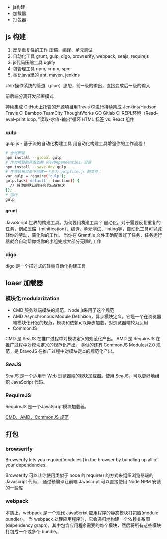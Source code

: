 
- js构建
- 加载器
- 打包器

## js 构建
1.	反复重复性的工作	压缩、编译、单元测试
2.	自动化工具	grunt, gulp, digo, browserify, webpack, seajs, requirejs
3.	js代码压缩工具	uglify
4.	包管理工具	npm, cnpm, spm
5.	类比java里的 ant, maven, jenkins

Unix操作系统的管道（pipe）思想，前一级的输出，直接变成后一级的输入

前后端分离开发部署模式

持续集成 GitHub上托管的开源项目用Travis CI进行持续集成 Jenkins/Hudson Travis CI Bamboo TeamCity ThoughtWorks GO Gitlab CI
REPL环境（Read–eval–print loop，”读取-求值-输出”循环
HTML 标签 vs. React 组件

### gulp
gulp.js - 基于流的自动化构建工具
用自动化构建工具增强你的工作流程！

```sh
# 全局安装
npm install --global gulp
# 作为项目的开发依赖（devDependencies）安装
npm install --save-dev gulp
# 在项目根目录下创建一个名为 gulpfile.js 的文件：
var gulp = require('gulp');
gulp.task('default', function() {
  // 将你的默认的任务代码放在这
});
# 运行
gulp
```

#### grunt
JavaScript 世界的构建工具。为何要用构建工具？
自动化。对于需要反复重复的任务，例如压缩（minification）、编译、单元测试、linting等，自动化工具可以减轻你的劳动，简化你的工作。
当你在 Gruntfile 文件正确配置好了任务，任务运行器就会自动帮你或你的小组完成大部分无聊的工作

### digo
digo 是一个描述式的轻量自动化构建工具


## loaer 加载器

### 模块化 modularization
* CMD 服务器端模块的规范，Node.js采用了这个规范
* AMD Asynchronous Module Definition，异步模块定义。它是一个在浏览器端模块化开发的规范，模块和依赖可以异步加载，对浏览器端较为适用
* CommonJS 

CMD 是 SeaJS 在推广过程中对模块定义的规范化产出。
AMD 是 RequireJS 在推广过程中对模块定义的规范化产出。
类似的还有 CommonJS Modules/2.0 规范，是 BravoJS 在推广过程中对模块定义的规范化产出。

### SeaJS
SeaJS 是一个适用于 Web 浏览器端的模块加载器。使用 SeaJS，可以更好地组织 JavaScript 代码。

### RequireJS
RequireJS 是一个JavaScript模块加载器。

[CMD、AMD、CommonJS 规范](https://www.jianshu.com/p/5eb49f5c5196)

## 打包
### browserify
Browserify lets you require('modules') in the browser by bundling up all of your dependencies.

Browserify 可以让你使用类似于 node 的 require() 的方式来组织浏览器端的 Javascript 代码，
通过预编译让前端 Javascript 可以直接使用 Node NPM 安装的一些库

### webpack
本质上，webpack 是一个现代 JavaScript 应用程序的静态模块打包器(module bundler)。
当 webpack 处理应用程序时，它会递归地构建一个依赖关系图(dependency graph)，其中包含应用程序需要的每个模块，然后将所有这些模块打包成一个或多个 bundle。